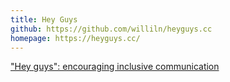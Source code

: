 ```yaml
---
title: Hey Guys
github: https://github.com/williln/heyguys.cc
homepage: https://heyguys.cc/
---
```


["Hey guys": encouraging inclusive communication](https://heyguys.cc)
